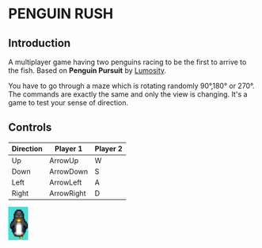 # PENGUIN RUSH

## Introduction
A multiplayer game having two penguins racing to be the first to arrive to the fish. Based on **Penguin Pursuit** by [Lumosity](https://www.lumosity.com/).

You have to go through a maze which is rotating randomly 90°,180° or 270°. The commands are exactly the same and only the view is changing. It's a game to test your sense of direction.

## Controls

| Direction    | Player 1      | Player 2      |
|--------------|---------------|---------------|
| Up           | ArrowUp       |W              |
| Down         | ArrowDown     |S              |
| Left         | ArrowLeft     |A              |
| Right        | ArrowRight    |D              |

![Player 1](https://github.com/AleOchoa/Penguin-Rush/blob/master/Imagenes/player1.png?raw=true)
